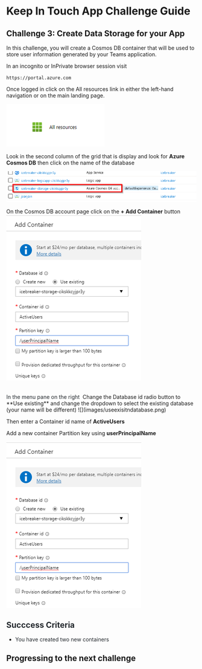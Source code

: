 # Keep In Touch App Challenge Guide

## Challenge 3: Create Data Storage for your App

In this challenge, you will create a Cosmos DB container that will be used to store user information generated by your Teams application.

In an incognito or InPrivate browser session visit
<br>
```
https://portal.azure.com
```

Once logged in click on the All resources link in either the left-hand navigation or on the main landing page.  

![](images/all%20resources.png)

Look in the second column of the grid that is display and look for **Azure Cosmos DB** then click on the name of the database

![](images/cosmoslink.png)

On the Cosmos DB account page click on the **+ Add Container** button  
![](images/addcontainer.png)


<br>
<span class="colour" style="color:rgb(36, 41, 46)">In the menu pane on the right </span>
Change the Database id radio button to **Use existing** and change the dropdown to select the existing database (your name will be different)
![](images/useexisitndatabase.png)

Then enter a Container id name of **ActiveUsers**

Add a new container Partition key using **userPrincipalName** 

![](images/addcontainer.png)


## <span class="colour" style="color:rgb(36, 41, 46)">Succcess Criteria</span>

* <span class="colour" style="color:rgb(36, 41, 46)">You have created two new containers</span>

## Progressing to the next challenge<span class="colour" style="color:rgb(36, 41, 46)"></span>

<span class="colour" style="color:rgb(36, 41, 46)"></span>
